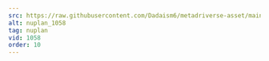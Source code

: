 ```yaml
---
src: https://raw.githubusercontent.com/Dadaism6/metadriverse-asset/main/script-nuplan-output-newcompressed/nuplan_1058.mp4
alt: nuplan_1058
tag: nuplan
vid: 1058
order: 10
---
```


